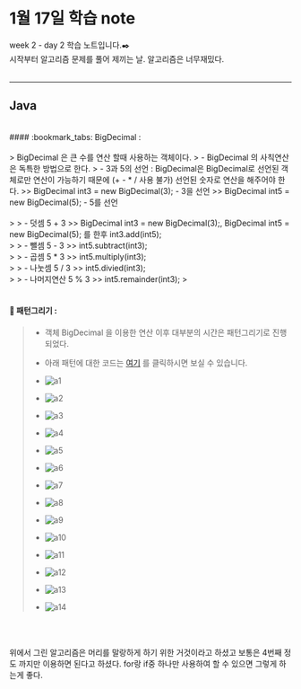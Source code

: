 1월 17일 학습 note
===================


week 2 - day 2 학습 노트입니다.:black_nib:  <br/> 시작부터 알고리즘 문제를 풀어 제끼는 날. 알고리즘은 너무재밌다.<br/><br/>

----------


Java
-------------
<br/>
#### :bookmark_tabs: BigDecimal : 
<br/><br/>
> BigDecimal 은 큰 수를 연산 할때 사용하는 객체이다. 
> - BigDecimal 의 사칙연산은 독특한 방법으로 한다.
> - 3과 5의 선언 : BigDecimal은 BigDecimal로 선언된 객체로만 연산이 가능하기 때문에 (+ - * / 사용 불가) 선언된 숫자로 연산을 해주어야 한다. 
>> BigDecimal int3 = new BigDecimal(3);   - 3을 선언
>> BigDecimal int5 = new BigDecimal(5);   - 5를 선언 <br/><br/>
>
> - 덧셈 5 + 3
>> BigDecimal int3 = new BigDecimal(3);, BigDecimal int5 = new BigDecimal(5); 를 한후 int3.add(int5);   <br/>
>
> - 뺄셈 5 - 3  
>> int5.subtract(int3); <br/>
>
> - 곱셈 5 * 3
>> int5.multiply(int3); <br/>
>
> - 나눗셈 5 / 3
>> int5.divied(int3); <br/>
>
> - 나머지연산 5 % 3
>> int5.remainder(int3); 
>

<br/>
<br/>

#### :bookmark_tabs: 패턴그리기 :
> - 객체 BigDecimal 을 이용한 연산 이후 대부분의 시간은 패턴그리기로 진행되었다.
> - 아래 패턴에 대한 코드는 [여기] 를 클릭하시면 보실 수 있습니다.
> - ![a1](https://github.com/Rocher0724/FC_ADS_LEECHOONGYUL/blob/master/class/picture/170117/a1.JPG "a1")
>  
> - ![a2](https://github.com/Rocher0724/FC_ADS_LEECHOONGYUL/blob/master/class/picture/170117/a2.JPG "a2")
> 
> - ![a3](https://github.com/Rocher0724/FC_ADS_LEECHOONGYUL/blob/master/class/picture/170117/a3.JPG "a3")
>  
> - ![a4](https://github.com/Rocher0724/FC_ADS_LEECHOONGYUL/blob/master/class/picture/170117/a4.JPG "a4")
>  
> - ![a5](https://github.com/Rocher0724/FC_ADS_LEECHOONGYUL/blob/master/class/picture/170117/a5.JPG "a5")
>  
>  
> - ![a6](https://github.com/Rocher0724/FC_ADS_LEECHOONGYUL/blob/master/class/picture/170117/a6.JPG "a6")
> 
> - ![a7](https://github.com/Rocher0724/FC_ADS_LEECHOONGYUL/blob/master/class/picture/170117/a7.JPG "a7")
> 
> - ![a8](https://github.com/Rocher0724/FC_ADS_LEECHOONGYUL/blob/master/class/picture/170117/a8.JPG "a8")
>  
> - ![a9](https://github.com/Rocher0724/FC_ADS_LEECHOONGYUL/blob/master/class/picture/170117/a9.JPG "a9")
>  
> - ![a10](https://github.com/Rocher0724/FC_ADS_LEECHOONGYUL/blob/master/class/picture/170117/a10.JPG "a10")
>  
> - ![a11](https://github.com/Rocher0724/FC_ADS_LEECHOONGYUL/blob/master/class/picture/170117/a11.JPG "a11")
>  
> - ![a12](https://github.com/Rocher0724/FC_ADS_LEECHOONGYUL/blob/master/class/picture/170117/a12.JPG "a12")
>  
> - ![a13](https://github.com/Rocher0724/FC_ADS_LEECHOONGYUL/blob/master/class/picture/170117/a13.JPG "a13")
>  
> - ![a14](https://github.com/Rocher0724/FC_ADS_LEECHOONGYUL/blob/master/class/picture/170117/a14.JPG "a14")
>  
>  
>  

<br/><br/>


위에서 그린 알고리즘은 머리를 말랑하게 하기 위한 거것이라고 하셨고 보통은 4번째 정도 까지만 이용하면 된다고 하셨다.
for랑 if중 하나만 사용하여 할 수 있으면 그렇게 하는게 좋다.

<br/><br/>

[여기]: <https://github.com/Rocher0724/FC_ADS_LEECHOONGYUL/blob/master/class/DrawPattern.java>